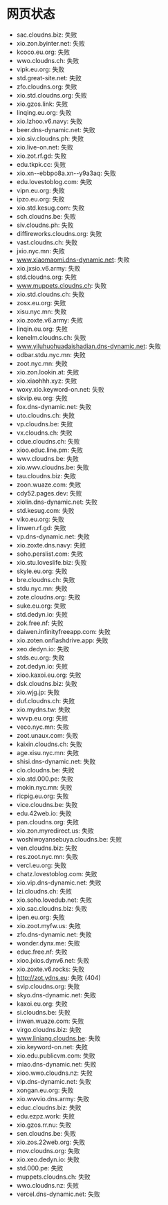 # 网页状态
- sac.cloudns.biz: 失败
- xio.zon.byinter.net: 失败
- kcoco.eu.org: 失败
- wwo.cloudns.ch: 失败
- vipk.eu.org: 失败
- std.great-site.net: 失败
- zfo.cloudns.org: 失败
- xio.std.cloudns.org: 失败
- xio.gzos.link: 失败
- linqing.eu.org: 失败
- xio.lzhoo.v6.navy: 失败
- beer.dns-dynamic.net: 失败
- xio.siv.cloudns.ph: 失败
- xio.live-on.net: 失败
- xio.zot.rf.gd: 失败
- edu.tkpk.cc: 失败
- xio.xn--ebbpo8a.xn--y9a3aq: 失败
- edu.lovestoblog.com: 失败
- vipn.eu.org: 失败
- ipzo.eu.org: 失败
- xio.std.kesug.com: 失败
- sch.cloudns.be: 失败
- siv.cloudns.ph: 失败
- diffireworks.cloudns.org: 失败
- vast.cloudns.ch: 失败
- jxio.nyc.mn: 失败
- www.xiaomaomi.dns-dynamic.net: 失败
- xio.jxsio.v6.army: 失败
- std.cloudns.org: 失败
- www.muppets.cloudns.ch: 失败
- xio.std.cloudns.ch: 失败
- zosx.eu.org: 失败
- xisu.nyc.mn: 失败
- xio.zoxte.v6.army: 失败
- linqin.eu.org: 失败
- kenelm.cloudns.ch: 失败
- www.yiluhuohuadaishadian.dns-dynamic.net: 失败
- odbar.stdu.nyc.mn: 失败
- zoot.nyc.mn: 失败
- xio.zon.lookin.at: 失败
- xio.xiaohhh.xyz: 失败
- woxy.xio.keyword-on.net: 失败
- skvip.eu.org: 失败
- fox.dns-dynamic.net: 失败
- uto.cloudns.ch: 失败
- vp.cloudns.be: 失败
- vx.cloudns.ch: 失败
- cdue.cloudns.ch: 失败
- xioo.educ.line.pm: 失败
- wwv.cloudns.be: 失败
- xio.wwv.cloudns.be: 失败
- tau.cloudns.biz: 失败
- zoon.wuaze.com: 失败
- cdy52.pages.dev: 失败
- xiolin.dns-dynamic.net: 失败
- std.kesug.com: 失败
- viko.eu.org: 失败
- linwen.rf.gd: 失败
- vp.dns-dynamic.net: 失败
- xio.zoxte.dns.navy: 失败
- soho.perslist.com: 失败
- xio.stu.loveslife.biz: 失败
- skyle.eu.org: 失败
- bre.cloudns.ch: 失败
- stdu.nyc.mn: 失败
- zote.cloudns.org: 失败
- suke.eu.org: 失败
- std.dedyn.io: 失败
- zok.free.nf: 失败
- daiwen.infinityfreeapp.com: 失败
- xio.zoten.onflashdrive.app: 失败
- xeo.dedyn.io: 失败
- stds.eu.org: 失败
- zot.dedyn.io: 失败
- xioo.kaxoi.eu.org: 失败
- dsk.cloudns.biz: 失败
- xio.wjg.jp: 失败
- duf.cloudns.ch: 失败
- xio.mydns.tw: 失败
- wvvp.eu.org: 失败
- veco.nyc.mn: 失败
- zoot.unaux.com: 失败
- kaixin.cloudns.ch: 失败
- age.xisu.nyc.mn: 失败
- shisi.dns-dynamic.net: 失败
- clo.cloudns.be: 失败
- xio.std.000.pe: 失败
- mokin.nyc.mn: 失败
- ricpig.eu.org: 失败
- vice.cloudns.be: 失败
- edu.42web.io: 失败
- pan.cloudns.org: 失败
- xio.zon.myredirect.us: 失败
- woshiwoyansebuya.cloudns.be: 失败
- ven.cloudns.biz: 失败
- res.zoot.nyc.mn: 失败
- vercl.eu.org: 失败
- chatz.lovestoblog.com: 失败
- xio.vip.dns-dynamic.net: 失败
- lzi.cloudns.ch: 失败
- xio.soho.lovedub.net: 失败
- xio.sac.cloudns.biz: 失败
- ipen.eu.org: 失败
- xio.zoot.myfw.us: 失败
- zfo.dns-dynamic.net: 失败
- wonder.dynx.me: 失败
- educ.free.nf: 失败
- xioo.jxios.dynv6.net: 失败
- xio.zoxte.v6.rocks: 失败
- http://zot.ydns.eu: 失败 (404)
- svip.cloudns.org: 失败
- skyo.dns-dynamic.net: 失败
- kaxoi.eu.org: 失败
- si.cloudns.be: 失败
- inwen.wuaze.com: 失败
- virgo.cloudns.biz: 失败
- www.liniang.cloudns.be: 失败
- xio.keyword-on.net: 失败
- xio.edu.publicvm.com: 失败
- miao.dns-dynamic.net: 失败
- xioo.wwo.cloudns.nz: 失败
- vip.dns-dynamic.net: 失败
- xongan.eu.org: 失败
- xio.wwvio.dns.army: 失败
- educ.cloudns.biz: 失败
- edu.ezpz.work: 失败
- xio.gzos.rr.nu: 失败
- sen.cloudns.be: 失败
- xio.zos.22web.org: 失败
- mov.cloudns.org: 失败
- xio.xeo.dedyn.io: 失败
- std.000.pe: 失败
- muppets.cloudns.ch: 失败
- wwo.cloudns.nz: 失败
- vercel.dns-dynamic.net: 失败
